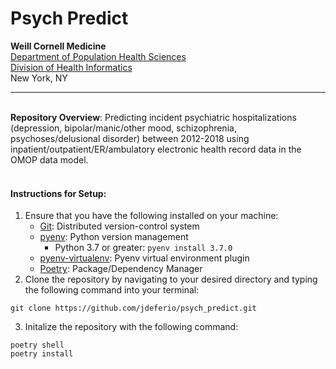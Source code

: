 # Psych Predict

**Weill Cornell Medicine**   
[Department of Population Health Sciences](https://phs.weill.cornell.edu/)  
[Division of Health Informatics](https://phs.weill.cornell.edu/research-collaboration/our-divisions/health-informatics)  
New York, NY

----
<br />__Repository Overview__: Predicting incident psychiatric hospitalizations (depression, bipolar/manic/other mood, schizophrenia, psychoses/delusional disorder) between 2012-2018 using inpatient/outpatient/ER/ambulatory electronic health record data in the OMOP data model.  
<br />

#### __Instructions for Setup__:
1. Ensure that you have the following installed on your machine:
   - [Git](https://git-scm.com/about): Distributed version-control system
   - [pyenv](https://github.com/pyenv/pyenv#installation): Python version management 
      - Python 3.7 or greater: `pyenv install 3.7.0`
   - [pyenv-virtualenv](https://github.com/pyenv/pyenv-virtualenv): Pyenv virtual environment plugin
   - [Poetry](https://python-poetry.org/docs/#installation): Package/Dependency Manager
2. Clone the repository by navigating to your desired directory and typing the following command into your terminal:
```
git clone https://github.com/jdeferio/psych_predict.git
```
3. Initalize the repository with the following command:
```
poetry shell
poetry install
```

